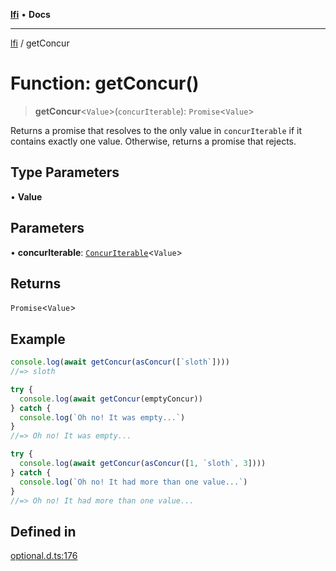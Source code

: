 [**lfi**](../readme.md) • **Docs**

***

[lfi](../globals.md) / getConcur

# Function: getConcur()

> **getConcur**\<`Value`\>(`concurIterable`): `Promise`\<`Value`\>

Returns a promise that resolves to the only value in `concurIterable` if it
contains exactly one value. Otherwise, returns a promise that rejects.

## Type Parameters

• **Value**

## Parameters

• **concurIterable**: [`ConcurIterable`](../type-aliases/ConcurIterable.md)\<`Value`\>

## Returns

`Promise`\<`Value`\>

## Example

```js
console.log(await getConcur(asConcur([`sloth`])))
//=> sloth

try {
  console.log(await getConcur(emptyConcur))
} catch {
  console.log(`Oh no! It was empty...`)
}
//=> Oh no! It was empty...

try {
  console.log(await getConcur(asConcur([1, `sloth`, 3])))
} catch {
  console.log(`Oh no! It had more than one value...`)
}
//=> Oh no! It had more than one value...
```

## Defined in

[optional.d.ts:176](https://github.com/TomerAberbach/lfi/blob/fd6e1ff9d7b7d249090f89ead6d0a30e26aba2e4/src/operations/optional.d.ts#L176)
